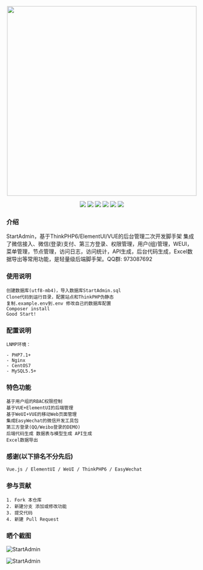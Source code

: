 <p align="center">
<img width="500" src="https://images.gitee.com/uploads/images/2020/0408/002846_2e9986dd_145025.png"/>
</p>
<p align="center">
<a href="https://gitee.com/hamm/StartAdmin/stargazers" target="_blank"><img src="https://svg.hamm.cn/?key=Gitee&value=star&project=hamm/StartAdmin"/></a>
<a href="https://gitee.com/hamm/StartAdmin/members" target="_blank"><img src="https://svg.hamm.cn/?key=Gitee&value=fork&project=hamm/StartAdmin"/></a>
<img src="https://svg.hamm.cn/?key=Base&value=ThinkPHP6"/>
<img src="https://svg.hamm.cn/?key=Data&value=MySQL5.5"/>
<img src="https://svg.hamm.cn/?key=Runtime&value=PHP7.1"/>
<img src="https://svg.hamm.cn/?key=License&value=Apache-2.0"/>
</p>

### 介绍

StartAdmin，基于ThinkPHP6/ElementUI/VUE的后台管理二次开发脚手架 集成了微信接入、微信(登录)支付、第三方登录、权限管理，用户(组)管理，WEUI，菜单管理，节点管理，访问日志，访问统计，API生成，后台代码生成，Excel数据导出等常用功能，是轻量级后端脚手架。QQ群: 973087692

### 使用说明
```
创建数据库(utf8-mb4)，导入数据库StartAdmin.sql
Clone代码到运行目录，配置站点和ThinkPHP伪静态
复制.example.env到.env 修改自己的数据库配置
Composer install 
Good Start!
```
### 配置说明
```
LNMP环境：

- PHP7.1+
- Nginx
- CentOS7
- MySQL5.5+
```
### 特色功能
```
基于用户组的RBAC权限控制
基于VUE+ElementUI的后端管理
基于WeUI+VUE的移动Web页面管理
集成EasyWechat的微信开发工具包
第三方登录(QQ/Weibo登录的DEMO)
后端代码生成 数据表与模型生成 API生成
Excel数据导出
```
### 感谢(以下排名不分先后)
``` 
Vue.js / ElementUI / WeUI / ThinkPHP6 / EasyWechat
```

### 参与贡献
```
1. Fork 本仓库
2. 新建分支 添加或修改功能
3. 提交代码
4. 新建 Pull Request
```
### 晒个截图
![StartAdmin](https://images.gitee.com/uploads/images/2020/0401/021330_e8b2482f_145025.png "截屏2020-04-0101.36.11.png")

![StartAdmin](https://images.gitee.com/uploads/images/2020/0401/021415_b9ec454e_145025.png "截屏2020-04-0101.38.26.png")